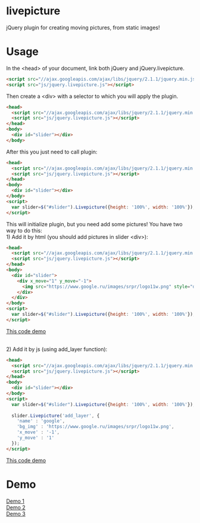 # livepicture
jQuery plugin for creating moving pictures, from static images!

# Usage
In the &lt;head&gt; of your document, link both jQuery and jQuery.livepicture.

```html
<script src="//ajax.googleapis.com/ajax/libs/jquery/2.1.1/jquery.min.js"></script>
<script src="js/jquery.livepicture.js"></script>
```

Then create a &lt;div&gt; with a selector to which you will apply the plugin.
```html
<head>
  <script src="//ajax.googleapis.com/ajax/libs/jquery/2.1.1/jquery.min.js"></script>
  <script src="js/jquery.livepicture.js"></script>
</head>
<body>
  <div id="slider"></div>
</body>
```

After this you just need to call plugin:
```html
<head>
  <script src="//ajax.googleapis.com/ajax/libs/jquery/2.1.1/jquery.min.js"></script>
  <script src="js/jquery.livepicture.js"></script>
</head>
<body>
  <div id="slider"></div>
</body>
<script> 
  var slider=$("#slider").Livepicture({height: '100%', width: '100%'}); //call plugin
</script>
```

This will initialize plugin, but you need add some pictures! You have two way to do this:
<br>1) Add it by html (you should add pictures in slider &lt;div&gt;):

```html
<head>
  <script src="//ajax.googleapis.com/ajax/libs/jquery/2.1.1/jquery.min.js"></script>
  <script src="js/jquery.livepicture.js"></script>
</head>
<body>
  <div id="slider">
    <div x_move="1" y_move="-1">
      <img src="https://www.google.ru/images/srpr/logo11w.png" style="display:none" />
    </div> 
  </div>
</body>
<script> 
  var slider=$("#slider").Livepicture({height: '100%', width: '100%'}); //call plugin
</script>
```
<a href="http://lionscrayons.com/livepicture/gh_ex1.html" target="_blank">This code demo</a>

<br>2) Add it by js (using add_layer function):

```html
<head>
  <script src="//ajax.googleapis.com/ajax/libs/jquery/2.1.1/jquery.min.js"></script>
  <script src="js/jquery.livepicture.js"></script>
</head>
<body>
  <div id="slider"></div>
</body>
<script> 
  var slider=$("#slider").Livepicture({height: '100%', width: '100%'}); //call plugin
  
  slider.Livepicture('add_layer', {
    'name' : 'google',
    'bg_img' : 'https://www.google.ru/images/srpr/logo11w.png',
    'x_move' : '-1',
    'y_move' : '1'
  });
</script>
```
<a href="http://lionscrayons.com/livepicture/gh_ex2.html" target="_blank">This code demo</a>

# Demo
<a href="http://lionscrayons.com/livepicture/example_3.html" target="_blank">Demo 1</a>
<br><a href="http://lionscrayons.com/livepicture/example_2.html" target="_blank">Demo 2</a>
<br><a href="http://lionscrayons.com/livepicture/example_1.html" target="_blank">Demo 3</a>
